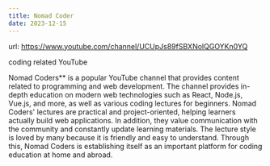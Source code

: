 ```yaml
---
title: Nomad Coder
date: 2023-12-15
---
```


url: https://www.youtube.com/channel/UCUpJs89fSBXNolQGOYKn0YQ

<!--more-->
coding related YouTube

Nomad Coders** is a popular YouTube channel that provides content related to programming and web development. The channel provides in-depth education on modern web technologies such as React, Node.js, Vue.js, and more, as well as various coding lectures for beginners. Nomad Coders' lectures are practical and project-oriented, helping learners actually build web applications. In addition, they value communication with the community and constantly update learning materials. The lecture style is loved by many because it is friendly and easy to understand. Through this, Nomad Coders is establishing itself as an important platform for coding education at home and abroad.


